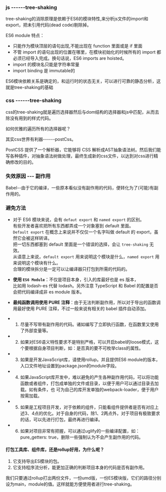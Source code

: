 ### js ------tree-shaking
tree-shaking的消除原理是依赖于ES6的模块特性,来分析js文件的import和export，把未引用代码(dead code)剔除掉。

ES6 module 特点：

- 只能作为模块顶层的语句出现,不能出现在 function 里面或是 if 里面
- 不管 import 的语句出现的位置在哪里，在模块初始化的时候所有的 import 都必须已经导入完成。换句话说，ES6 imports are hoisted。
- import 的模块名只能是字符串常量
- import binding 是 immutable的

ES6模块依赖关系是确定的，和运行时的状态无关，可以进行可靠的静态分析，这就是tree-shaking的基础

### css ------tree-shaking

css的tree-shaking就是遍历选择器然后与dom结构的选择器和js中匹配，从而去除没有用到的样式代码。

如何优雅的遍历所有的选择器呢？

其实css世界有利器------postCss。

PostCSS 提供了一个解析器，它能够将 CSS 解析成AST抽象语法树。然后我们能写各种插件，对抽象语法树做处理，最终生成新的css文件，以达到对css进行精确修改的目的。

### 失效原因 --- 副作用

Babel--由于它的编译，一些原本看似没有副作用的代码，便转化为了(可能)有副作用的。

### 避免方法
  - 对于 ES6 模块来说，会有 `defaut export` 和 `named export` 的区别。  
    有些开发者喜欢把所有东西都弄成一个对象塞到 default 里面。  
      `Default export` 在概念上来说并不仅仅一个名字叫做 default 的 export，虽然它会被这样转译。  
      把一切东西都塞到 default 里面是一个错误的选择，会让 `tree-shaking` 无效。  
    从语意上来说，`default export` 用来说明这个模块是什么，`named export` 用来说明这个模块有什么。  
    合理的模块拆分是一定可以让编译器只打包到所需的代码的。  
  
  - **使用 `ES6 Module`**：不仅是项目本身，引入的库最好也是 es 版本，  
     比如用 lodash-es 代替 lodash。另外注意 TypeScript 和 Babel 的配置是否会把代码编译成非 es module 版本。
  - **最纯函数调用使用 PURE 注释**：由于无法判断副作用，所以对于导出的函数调用最好使用 PURE 注释，不过一般来说有相关的 babel 插件自动添加。
  
  - 1. 尽量不写带有副作用的代码。诸如编写了立即执行函数，在函数里又使用了外部变量等。
  - 2. 如果对ES6语义特性要求不是特别严格，可以开启babel的loose模式，这个要根据自身项目判断，如：是否真的要不可枚举class的属性。
  - 3. 如果是开发JavaScript库，请使用rollup。并且提供ES6 module的版本，入口文件地址设置到package.json的module字段。
  - 4. 如果JavaScript库开发中，难以避免的产生各种副作用代码，可以将功能函数或者组件，打包成单独的文件或目录，以便于用户可以通过目录去加载。如有条件，也     可为自己的库开发单独的webpack-loader，便于用户按需加载。
  - 5. 如果是工程项目开发，对于依赖的组件，只能看组件提供者是否有对应上述3、4点的优化。对于自身的代码，除1、2两点外，对于项目有极致要求的话，可以先进行打包，最终再进行编译。
  - 6. 如果对项目非常有把握，可以通过uglify的一些编译配置，如：pure_getters: true，删除一些强制认为不会产生副作用的代码。





 #### 打包工具库、组件库，还是rollup好用，为什么呢？

  1. 它支持导出ES模块的包。
  2. 它支持程序流分析，能更加正确的判断项目本身的代码是否有副作用。

我们只要通过rollup打出两份文件，一份umd版，一份ES模块版，它们的路径分别设为main，module的值。这样就能方便使用者进行tree-shaking。

